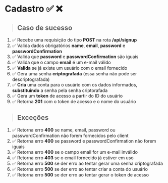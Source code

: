 # Cadastro ✅ ❌

> ## Caso de sucesso

01. ✅ Recebe uma requisição do tipo **POST** na rota **/api/signup**
00. ✅ Valida dados obrigatórios **name**, **email**, **password** e **passwordConfirmation**
00. ✅ Valida que **password** e **passwordConfirmation** são iguais
00. ✅ Valida que o campo **email** é um e-mail válido
00. ✅ **Valida** se já existe um usuário com o email fornecido
00. ✅ Gera uma senha **criptografada** (essa senha não pode ser descriptografada)
00. ✅ **Cria** uma conta para o usuário com os dados informados, **substituindo** a senha pela senha criptorafada
00. ✅ Gera um **token** de acesso a partir do ID do usuário
00. ✅ Retorna **201** com o token de acesso e o nome do usuário

> ## Exceções

01. ✅ Retorna erro **400** se name, email, password ou passwordConfirmation não forem fornecidos pelo client
00. ✅ Retorna erro **400** se password e passwordConfirmation não forem iguais
00. ✅ Retorna erro **400** se o campo email for um e-mail inválido
00. ✅ Retorna erro **403** se o email fornecido já estiver em uso
00. ✅ Retorna erro **500** se der erro ao tentar gerar uma senha criptografada
00. ✅ Retorna erro **500** se der erro ao tentar criar a conta do usuário
00. ✅ Retorna erro **500** se der erro ao tentar gerar o token de acesso
